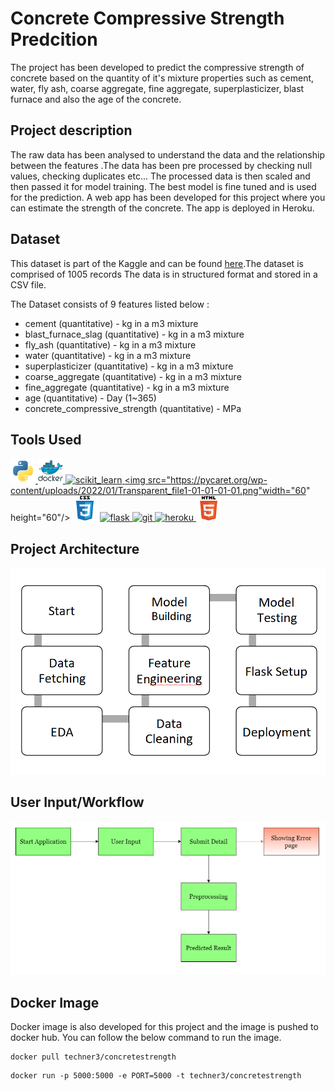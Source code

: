 # Concrete Compressive Strength Predcition

The project has been developed to predict the compressive strength of concrete based on the quantity of it's mixture properties such as cement, water, fly ash, coarse aggregate, fine aggregate, superplasticizer, blast furnace and also the age of the concrete.

## Project description

The raw data has been analysed to understand the data and the relationship between the features .The data has been pre processed by checking null values, checking duplicates etc... The processed data is then scaled and then passed it for model training. The best model is fine tuned and is used for the prediction. A web app has been developed for this project where you can estimate the strength of the concrete. The app is deployed in Heroku.

## Dataset 

This dataset is part of the Kaggle and can be found [here](https://www.kaggle.com/datasets/elikplim/concrete-compressive-strength-data-set).The dataset is comprised of 1005 records The data is in structured format and stored in a CSV file.

The Dataset consists of 9 features listed below : 

* cement (quantitative) - kg in a m3 mixture 
* blast_furnace_slag (quantitative)  - kg in a m3 mixture
* fly_ash (quantitative) - kg in a m3 mixture
* water (quantitative) - kg in a m3 mixture
* superplasticizer (quantitative) - kg in a m3 mixture
* coarse_aggregate (quantitative) - kg in a m3 mixture
* fine_aggregate (quantitative) - kg in a m3 mixture
* age (quantitative) - Day (1~365)
* concrete_compressive_strength (quantitative) - MPa

## Tools Used

<a href="https://www.python.org" target="_blank"> <img src="https://raw.githubusercontent.com/devicons/devicon/master/icons/python/python-original.svg" alt="python" width="40" height="40"/> </a>
<a href="https://www.docker.com/" target="_blank"> <img src="https://raw.githubusercontent.com/devicons/devicon/master/icons/docker/docker-original-wordmark.svg" alt="docker" width="40" height="40"/> </a>
<a href="https://scikit-learn.org/" target="_blank"> <img src="https://upload.wikimedia.org/wikipedia/commons/0/05/Scikit_learn_logo_small.svg" alt="scikit_learn" width="40" height="40"/> </a>
<a href="https://pycaret.org/"> <img src="https://pycaret.org/wp-content/uploads/2022/01/Transparent_file1-01-01-01-01.png"width="60" height="60"/> </a>
<a href="https://www.w3schools.com/css/" target="_blank"> <img src="https://raw.githubusercontent.com/devicons/devicon/master/icons/css3/css3-original-wordmark.svg" alt="css3" width="40" height="40"/></a>
<a href="https://flask.palletsprojects.com/" target="_blank"> <img src="https://www.vectorlogo.zone/logos/pocoo_flask/pocoo_flask-icon.svg" alt="flask" width="40" height="40"/> </a> 
<a href="https://git-scm.com/" target="_blank"> <img src="https://www.vectorlogo.zone/logos/git-scm/git-scm-icon.svg" alt="git" width="40" height="40"/> </a> 
<a href="https://heroku.com" target="_blank"> <img src="https://www.vectorlogo.zone/logos/heroku/heroku-icon.svg" alt="heroku" width="40" height="40"/> </a> 
<a href="https://www.w3.org/html/" target="_blank"> <img src="https://raw.githubusercontent.com/devicons/devicon/master/icons/html5/html5-original-wordmark.svg" alt="html5" width="40" height="40"/></a>

## Project Architecture

![archi](img/archi.png)

## User Input/Workflow

![workflow](img/workflow.png)

## Docker Image

Docker image is also developed for this project and the image is pushed to docker hub. You can follow the below command to run the image.

```
docker pull techner3/concretestrength
```
```
docker run -p 5000:5000 -e PORT=5000 -t techner3/concretestrength
```